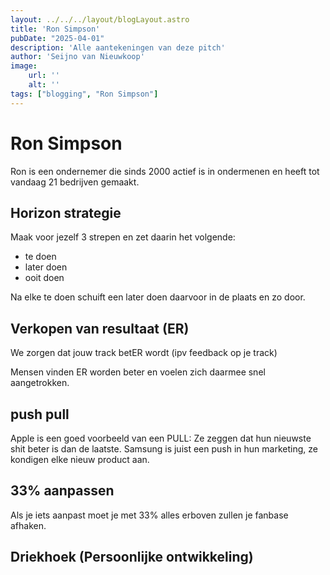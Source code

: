 ```yaml
---
layout: ../../../layout/blogLayout.astro
title: 'Ron Simpson'
pubDate: "2025-04-01"
description: 'Alle aantekeningen van deze pitch'
author: 'Seijno van Nieuwkoop'
image:
    url: ''
    alt: ''
tags: ["blogging", "Ron Simpson"]
---
```

# Ron Simpson
Ron is een ondernemer die sinds 2000 actief is in ondermenen en heeft tot vandaag 21 bedrijven gemaakt.

## Horizon strategie
Maak voor jezelf 3 strepen en zet daarin het volgende:
- te doen
- later doen
- ooit doen

Na elke te doen schuift een later doen daarvoor in de plaats en zo door.

## Verkopen van resultaat (ER)
We zorgen dat jouw track betER wordt (ipv feedback op je track)

Mensen vinden ER worden beter en voelen zich daarmee snel aangetrokken.

## push pull
Apple is een goed voorbeeld van een PULL: Ze zeggen dat hun nieuwste shit beter is dan de laatste.
Samsung is juist een push in hun marketing, ze kondigen elke nieuw product aan.

## 33% aanpassen
Als je iets aanpast moet je met 33% alles erboven zullen je fanbase afhaken.

## Driekhoek (Persoonlijke ontwikkeling)